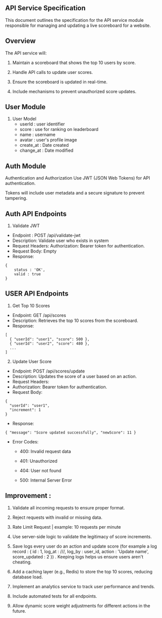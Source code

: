 ## API Service Specification

This document outlines the specification for the API service module responsible for managing and updating a live scoreboard for a website.

## Overview

The API service will:

1. Maintain a scoreboard that shows the top 10 users by score.

2. Handle API calls to update user scores.

3. Ensure the scoreboard is updated in real-time.

4. Include mechanisms to prevent unauthorized score updates.

## User Module 
1. User Model 
    - userId : user identifier
    - score : use for ranking on leaderboard
    - name : username
    - avatar : user's profile image 
    - create_at : Date created
    - change_at : Date modified
## Auth Module
Authentication and Authorization
Use JWT (JSON Web Tokens) for API authentication.

Tokens will include user metadata and a secure signature to prevent tampering.

## Auth API Endpoints
1. Validate JWT 
- Endpoint : POST /api/validate-jwt
- Description: Validate user who exists in system
- Request Headers: Authorization: Bearer token for authentication.
- Request Body: Empty 
- Response:
```
{
    status : 'OK',
    valid : true
}
```

## USER API Endpoints
1. Get Top 10 Scores
- Endpoint: GET /api/scores
- Description: Retrieves the top 10 scores from the scoreboard.
- Response:
```
[
  { "userId": "user1", "score": 500 },
  { "userId": "user2", "score": 480 },
  ...
]
```

2. Update User Score
- Endpoint: POST /api/scores/update
- Description: Updates the score of a user based on an action.
- Request Headers:
- Authorization: Bearer token for authentication.
- Request Body:
```
{
  "userId": "user1",
  "increment": 1
}
```
- Response:

```{ "message": "Score updated successfully", "newScore": 11 } ```
- Error Codes:

    - 400: Invalid request data

    - 401: Unauthorized

    - 404: User not found

    - 500: Internal Server Error



## Improvement :

1. Validate all incoming requests to ensure proper format.

2. Reject requests with invalid or missing data.

3. Rate Limit Request | example:  10 requests per minute

4. Use server-side logic to validate the legitimacy of score increments.

5. Save logs every user do an action and update score (for example a log record : {
    id : 1, 
    log_at : ///,
    log_by : user_id,
    action : 'Update name',
    score_updated : 2
}) . Keeping logs helps us ensure users aren't cheating.

6. Add a caching layer (e.g., Redis) to store the top 10 scores, reducing database load.

7. Implement an analytics service to track user performance and trends.

8. Include automated tests for all endpoints.

9. Allow dynamic score weight adjustments for different actions in the future.